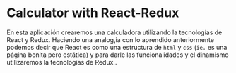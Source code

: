 # Calculator with React-Redux

En esta aplicación crearemos una calculadora utilizando la tecnologías de React y Redux.
Haciendo una analog,ia con lo aprendido anteriormente podemos decir que React es como una estructura de `html` y `css` (`ie.` es una página bonita pero estática) y para darle las funcionalidades y el dinamismo utilizaremos la tecnologías de Redux..

